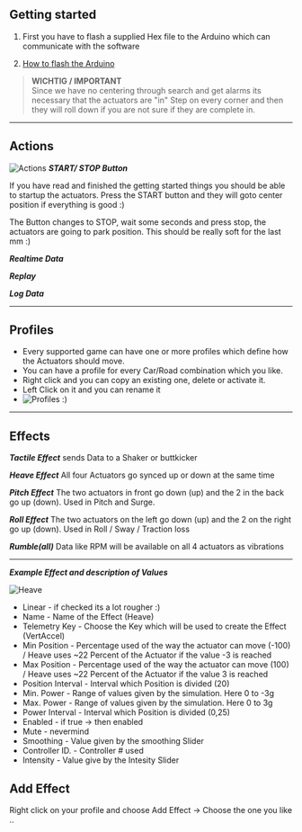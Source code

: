 ## Getting started
1. First you have to flash a supplied Hex file to the Arduino which can communicate with the software 

1. [How to flash the Arduino](https://github.com/SimFeedback/SimFeedback-AC-Servo/wiki/FAQ#flashing-the-arduino)

> **WICHTIG / IMPORTANT**  
Since we have no centering through search and get alarms its necessary that the actuators are "in"
Step on every corner and then they will roll down if you are not sure if they are complete in.
 
***

## Actions 
![Actions](https://github.com/SimFeedback/SimFeedback-AC-Servo/blob/master/Docs/Actions.png)
**_START/ STOP Button_**

If you have read and finished the getting started things you should be able to startup the actuators. Press the START button and they will goto center position if everything is good :) 

The Button changes to STOP, wait some seconds and press stop, the actuators are going to park position. This should be really soft for the last mm :)

**_Realtime Data_**

**_Replay_**

**_Log Data_**


***


## Profiles
* Every supported game can have one or more profiles which define how the Actuators should move. 
* You can have a profile for every Car/Road combination which you like.
* Right click and you can copy an existing one, delete or activate it.
* Left Click on it and you can rename it 
* ![Profiles :)](https://github.com/SimFeedback/SimFeedback-AC-Servo/blob/master/Docs/Profile.png)

***

## Effects
_**Tactile Effect**_ sends Data to a Shaker or buttkicker

_**Heave Effect**_ All four Actuators go synced up or down at the same time

_**Pitch Effect**_ The two actuators in front go down (up) and the 2 in the back go up (down). Used in Pitch and Surge.

_**Roll Effect**_ The two actuators on the left go down (up) and the 2 on the right go up (down). Used in Roll / Sway / Traction loss

_**Rumble(all)**_ Data like RPM will be available on all 4 actuators as vibrations 


***
_**Example Effect and description of Values**_ 

![Heave](https://github.com/SimFeedback/SimFeedback-AC-Servo/blob/master/Docs/HeaveEffect.png)

* Linear - if checked its a lot rougher :)
* Name - Name of the Effect (Heave)
* Telemetry Key - Choose the Key which will be used to create the Effect  (VertAccel)
* Min Position - Percentage used of the way the actuator can move (-100) / Heave uses ~22 Percent of the Actuator if the value -3 is reached    
* Max Position - Percentage used of the way the actuator can move (100) / Heave uses ~22 Percent of the Actuator if the value 3 is reached
* Position Interval - Interval which Position is divided (20)
* Min. Power - Range of values given by the simulation. Here 0 to -3g
* Max. Power - Range of values given by the simulation. Here 0 to 3g
* Power Interval - Interval which Position is divided (0,25)
* Enabled - if true -> then enabled 
* Mute - nevermind
* Smoothing - Value given by the smoothing Slider
* Controller ID. - Controller # used 
* Intensity - Value give by the Intesity Slider

## **Add Effect**
Right click on your profile and choose Add Effect -> Choose the one you like ..

